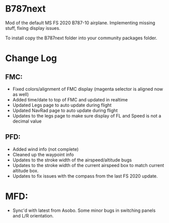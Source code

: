 # B787next

Mod of the default MS FS 2020 B787-10 airplane.  Implementing missing stuff, fixing display issues.

To install copy the B787next folder into your community packages folder.

# Change Log

## FMC:
- Fixed colors/alignment of FMC display (magenta selector is aligned now as well)
- Added time/date to top of FMC and updated in realtime
- Updated Legs page to auto update during flight
- Updated NavRad page to auto update during flight
- Updates to the legs page to make sure display of FL and Speed is not a decimal value

## PFD:
- Added wind info (not complete)
- Cleaned up the waypoint info
- Updates to the stroke width of the airspeed/altitude bugs
- Updates to the stroke width of the current airspeed box to match current altitude box.
- Updates to fix issues with the compass from the last FS 2020 update.

# MFD:
- Sync'd with latest from Asobo.  Some minor bugs in switching panels and L/R orientation.